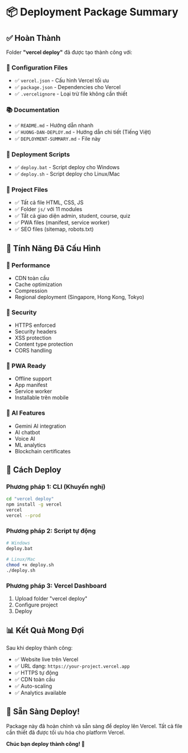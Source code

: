 # 📦 Deployment Package Summary

## ✅ Hoàn Thành

Folder **"vercel deploy"** đã được tạo thành công với:

### 🔧 Configuration Files
- ✅ `vercel.json` - Cấu hình Vercel tối ưu
- ✅ `package.json` - Dependencies cho Vercel
- ✅ `.vercelignore` - Loại trừ file không cần thiết

### 📚 Documentation
- ✅ `README.md` - Hướng dẫn nhanh
- ✅ `HUONG-DAN-DEPLOY.md` - Hướng dẫn chi tiết (Tiếng Việt)
- ✅ `DEPLOYMENT-SUMMARY.md` - File này

### 🚀 Deployment Scripts
- ✅ `deploy.bat` - Script deploy cho Windows
- ✅ `deploy.sh` - Script deploy cho Linux/Mac

### 📁 Project Files
- ✅ Tất cả file HTML, CSS, JS
- ✅ Folder `js/` với 11 modules
- ✅ Tất cả giao diện admin, student, course, quiz
- ✅ PWA files (manifest, service worker)
- ✅ SEO files (sitemap, robots.txt)

## 🎯 Tính Năng Đã Cấu Hình

### 🚀 Performance
- CDN toàn cầu
- Cache optimization
- Compression
- Regional deployment (Singapore, Hong Kong, Tokyo)

### 🔐 Security
- HTTPS enforced
- Security headers
- XSS protection
- Content type protection
- CORS handling

### 📱 PWA Ready
- Offline support
- App manifest
- Service worker
- Installable trên mobile

### 🤖 AI Features
- Gemini AI integration
- AI chatbot
- Voice AI
- ML analytics
- Blockchain certificates

## 🚀 Cách Deploy

### Phương pháp 1: CLI (Khuyến nghị)
```bash
cd "vercel deploy"
npm install -g vercel
vercel
vercel --prod
```

### Phương pháp 2: Script tự động
```bash
# Windows
deploy.bat

# Linux/Mac
chmod +x deploy.sh
./deploy.sh
```

### Phương pháp 3: Vercel Dashboard
1. Upload folder "vercel deploy"
2. Configure project
3. Deploy

## 📊 Kết Quả Mong Đợi

Sau khi deploy thành công:
- ✅ Website live trên Vercel
- ✅ URL dạng: `https://your-project.vercel.app`
- ✅ HTTPS tự động
- ✅ CDN toàn cầu
- ✅ Auto-scaling
- ✅ Analytics available

## 🎉 Sẵn Sàng Deploy!

Package này đã hoàn chỉnh và sẵn sàng để deploy lên Vercel. Tất cả file cần thiết đã được tối ưu hóa cho platform Vercel.

**Chúc bạn deploy thành công! 🚀**
